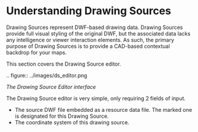 # Understanding Drawing Sources

Drawing Sources represent DWF-based drawing data. Drawing Sources provide full visual styling of the original DWF, but the associated data
lacks any intelligence or viewer interaction elements. As such, the primary purpose of Drawing Sources is to provide a CAD-based contextual
backdrop for your maps.

This section covers the Drawing Source editor.

.. figure:: ../images/ds_editor.png

 *The Drawing Source Editor interface*
 
The Drawing Source editor is very simple, only requiring 2 fields of input.

 * The source DWF file embedded as a resource data file. The marked one is designated for this Drawing Source.
 * The coordinate system of this drawing source.